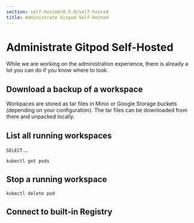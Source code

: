 ```yaml
---
section: self-hosted/0.5.0/self-hosted
title: Administrate Gitpod Self-Hosted
---
```


<script context="module">
  export const prerender = true;
</script>

# Administrate Gitpod Self-Hosted

While we are working on the administration experience, there is already a lot you can do if you know where to look.

## Download a backup of a workspace

Workpaces are stored as tar files in Minio or Google Storage buckets (depending on your configuration).
The tar files can be downloaded from there and unpacked locally.

## List all running workspaces

`SELECT`....

`kubectl get pods`

## Stop a running workspace

`kubectl delete pod`

## Connect to built-in Registry
